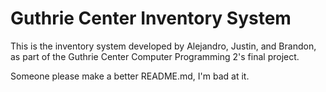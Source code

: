 # Guthrie Center Inventory System
This is the inventory system developed by Alejandro, Justin, and Brandon, as part of the Guthrie Center Computer Programming 2's final project.

Someone please make a better README.md, I'm bad at it.
